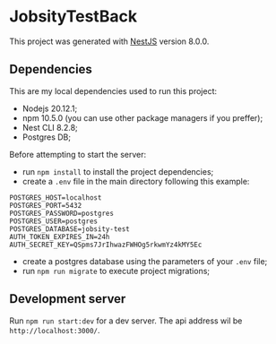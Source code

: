 # JobsityTestBack

This project was generated with [NestJS](https://docs.nestjs.com/v8/) version 8.0.0.

## Dependencies

This are my local dependencies used to run this project:
 - Nodejs 20.12.1;
 - npm 10.5.0 (you can use other package managers if you preffer);
 - Nest CLI 8.2.8;
 - Postgres DB;

Before attempting to start the server:
 - run `npm install` to install the project dependencies;
 - create a `.env` file in the main directory following this example:
 ```
POSTGRES_HOST=localhost
POSTGRES_PORT=5432
POSTGRES_PASSWORD=postgres
POSTGRES_USER=postgres
POSTGRES_DATABASE=jobsity-test
AUTH_TOKEN_EXPIRES_IN=24h
AUTH_SECRET_KEY=QSpms7JrIhwazFWHOg5rkwmYz4kMY5Ec
 ```
  - create a postgres database using the parameters of your `.env` file;
  - run `npm run migrate` to execute project migrations;

## Development server

Run `npm run start:dev` for a dev server. The api address wil be `http://localhost:3000/`.